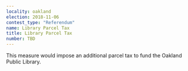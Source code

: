 ```yaml
---
locality: oakland
election: 2018-11-06
contest_type: "Referendum"
name: Library Parcel Tax
title: Library Parcel Tax
number: TBD
---
```


This measure would impose an additional parcel tax to fund the Oakland Public
Library.
